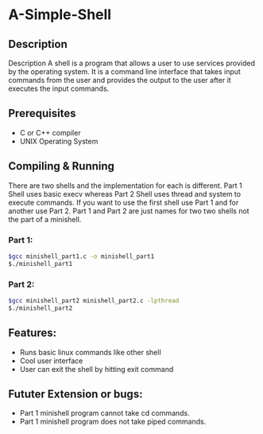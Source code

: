 # A-Simple-Shell

##  Description
Description
A shell is a program that allows a user to use services provided by the operating
system. It is a command line interface that takes input commands from the user and
provides the output to the user after it executes the input commands.
## Prerequisites
- C or C++ compiler
- UNIX Operating System
## Compiling & Running
There are two shells and the implementation for each is different. Part 1 Shell uses
basic execv whereas Part 2 Shell uses thread and system to execute commands. If you
want to use the first shell use Part 1 and for another use Part 2.
Part 1 and Part 2 are just names for two two shells not the part of a minishell.
### Part 1:
```bash
$gcc minishell_part1.c -o minishell_part1
$./minishell_part1
```
### Part 2:
```bash
$gcc minishell_part2 minishell_part2.c -lpthread
$./minishell_part2
```
## Features:
- Runs basic linux commands like other shell
- Cool user interface
- User can exit the shell by hitting exit command 
## Fututer Extension or bugs:
- Part 1 minishell program cannot take cd commands.
- Part 1 minishell program does not take piped commands.
